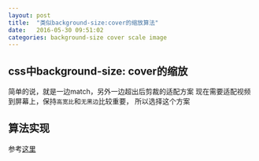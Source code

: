 ```yaml
---
layout: post
title:  "类似background-size:cover的缩放算法"
date:   2016-05-30 09:51:02
categories: background-size cover scale image
---
```


## css中background-size: cover的缩放
简单的说，就是一边match，另外一边超出后剪裁的适配方案
现在需要适配视频到屏幕上，保持`高宽比`和`无黑边`比较重要，
所以选择这个方案

## 算法实现
参考[这里](http://stackoverflow.com/questions/10285134/whats-the-math-behind-csss-background-sizecover)
